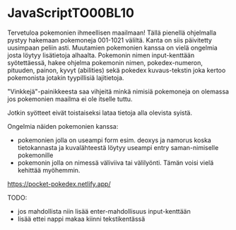 # JavaScriptTO00BL10

Tervetuloa pokemonien ihmeellisen maailmaan!
Tällä pienellä ohjelmalla pystyy hakemaan pokemoneja 001-1021 väliltä. Kanta on siis päivitetty uusimpaan peliin 
asti.
Muutamien pokemonien kanssa on vielä ongelmia josta löytyy lisätietoja alhaalta.
Pokemonin nimen input-kenttään syötettäessä, hakee ohjelma pokemonin nimen, pokedex-numeron, pituuden, painon, kyvyt (abilities) sekä 
pokedex kuvaus-tekstin joka kertoo pokemonista jotakin tyypillisiä lajitietoja.

"Vinkkejä"-painikkeesta saa vihjeitä minkä nimisiä pokemoneja on olemassa jos pokemonien maailma ei ole itselle tuttu.


Jotkin syötteet eivät toistaiseksi lataa tietoja alla olevista syistä.

Ongelmia näiden pokemonien kanssa:

- pokemonien jolla on useampi form esim. deoxys ja namorus koska tietokannasta ja kuvalähteestä löytyy useampi entry saman-nimiselle pokemonille
- pokemonin jolla on nimessä väliviiva tai välilyönti. Tämän voisi vielä kehittää myöhemmin.



https://pocket-pokedex.netlify.app/



TODO:

- jos mahdollista niin lisää enter-mahdollisuus input-kenttään
- lisää ettei nappi makaa kiinni tekstikentässä